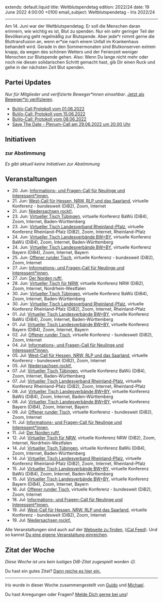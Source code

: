 
extends: default.liquid
title: Weltblutspendetag
edition: 2022/24
date: 19 June 2022 4:00:00 +0100
email_subject: Weltblutspendetag - Iris 2022/24

---
Am 14. Juni war der Weltblutspendetag. Er soll die Menschen daran erinnern, wie wichtig es ist, Blut zu spenden.
Nur ein sehr geringer Teil der Bevölkerung geht regelmäßig zur Blutspende. Aber jede\*r nimmt gerne die Bluttransfusion an, wenn er*sie nach einem Unfall im Krankenhaus behandelt wird.
Gerade in den Sommermonaten sind Blutkonserven extrem knapp, da wegen des schönen Wetters und der Ferienzeit weniger Menschen zur Blutspende gehen. Also: Wenn Du lange nicht mehr oder noch nie diesen solidarischen Schritt gemacht hast, gib Dir einen Ruck und gehe in der nächsten Zeit Blut spenden.


## Partei Updates

_Nur für Mitglieder und verifizierte Beweger\*innen einsehbar_. [Jetzt als Beweger\*in verifizieren](https://dib.de/bewegerin-werden/).

 - [BuVo-Call Protokoll vom 01.06.2022](https://marktplatz.dib.de/t/buvo-call-protokoll-vom-01-06-2022/39503)
 - [BuVo-Call: Protokoll vom 15.06.2022](https://marktplatz.dib.de/t/buvo-call-protokoll-vom-15-06-2022/39502)
 - [BuVo-Call: Protokoll vom 08.06.2022](https://marktplatz.dib.de/t/buvo-call-protokoll-vom-08-06-2022/39491)
 - [Save The Date - Plenum-Call am 29.06.2022 um 20.00 Uhr](https://marktplatz.dib.de/t/save-the-date-plenum-call-am-29-06-2022-um-20-00-uhr/39489)

## Initiativen

### zur Abstimmung
_Es gibt aktuell keine Initiativen zur Abstimmung_

## Veranstaltungen

 - 20.&nbsp;Jun: [Informations- und Fragen-Call für Neulinge und Interessent*innen](https://dib.de/veranstaltungen/informations-und-fragen-call-fuer-neulinge-und-interessentinnen-2022-06-20/), 
 - 21.&nbsp;Jun: [West-Call für Hessen, NRW, RLP und das Saarland](https://dib.de/veranstaltungen/west-call-fuer-hessen-nrw-rlp-und-das-saarland-2022-06-21/), virtuelle Konferenz - bundesweit (DiB2), Zoom, Internet
 - 21.&nbsp;Jun: [Niedersachsen rockt!](https://dib.de/veranstaltungen/niedersachsen-call-2022-06-21/), 
 - 23.&nbsp;Jun: [Virtueller Tisch Tübingen](https://dib.de/veranstaltungen/virtueller-tisch-tuebingen-2022-06-23/), virtuelle Konferenz BaWü (DiB4), Zoom, Internet, Baden-Württemberg
 - 23.&nbsp;Jun: [Virtueller Tisch Landesverband Rheinland-Pfalz](https://dib.de/veranstaltungen/virtueller-tisch-landesverband-rheinland-pfalz-2022-06-23/), virtuelle Konferenz Rheinland-Pfalz (DiB2), Zoom, Internet, Rheinland-Pfalz
 - 24.&nbsp;Jun: [Virtueller Tisch Landesverbände BW+BY](https://dib.de/veranstaltungen/virtueller-tisch-landesverbaende-bwby-3-2022-06-24/), virtuelle Konferenz BaWü (DiB4), Zoom, Internet, Baden-Württemberg
 - 24.&nbsp;Jun: [Virtueller Tisch Landesverbände BW+BY](https://dib.de/veranstaltungen/virtueller-tisch-landesverbaende-bwby-2-2022-06-24/), virtuelle Konferenz Bayern (DiB4), Zoom, Internet, Bayern
 - 25.&nbsp;Jun: [Offener runder Tisch](https://dib.de/veranstaltungen/offener-runder-tisch-2022-06-25/), virtuelle Konferenz - bundesweit (DiB2), Zoom, Internet
 - 27.&nbsp;Jun: [Informations- und Fragen-Call für Neulinge und Interessent*innen](https://dib.de/veranstaltungen/informations-und-fragen-call-fuer-neulinge-und-interessentinnen-2022-06-27/), 
 - 27.&nbsp;Jun: [Der Norden ruft!](https://dib.de/veranstaltungen/der-norden-ruft-2022-06-27/), 
 - 28.&nbsp;Jun: [Virtueller Tisch für NRW](https://dib.de/veranstaltungen/virtueller-tisch-landesverbaende-bwby-2022-06-28/), virtuelle Konferenz NRW (DiB2), Zoom, Internet, Nordrhein-Westfalen
 - 30.&nbsp;Jun: [Virtueller Tisch Tübingen](https://dib.de/veranstaltungen/virtueller-tisch-tuebingen-2022-06-30/), virtuelle Konferenz BaWü (DiB4), Zoom, Internet, Baden-Württemberg
 - 30.&nbsp;Jun: [Virtueller Tisch Landesverband Rheinland-Pfalz](https://dib.de/veranstaltungen/virtueller-tisch-landesverband-rheinland-pfalz-2022-06-30/), virtuelle Konferenz Rheinland-Pfalz (DiB2), Zoom, Internet, Rheinland-Pfalz
 - 01.&nbsp;Jul: [Virtueller Tisch Landesverbände BW+BY](https://dib.de/veranstaltungen/virtueller-tisch-landesverbaende-bwby-3-2022-07-01/), virtuelle Konferenz BaWü (DiB4), Zoom, Internet, Baden-Württemberg
 - 01.&nbsp;Jul: [Virtueller Tisch Landesverbände BW+BY](https://dib.de/veranstaltungen/virtueller-tisch-landesverbaende-bwby-2-2022-07-01/), virtuelle Konferenz Bayern (DiB4), Zoom, Internet, Bayern
 - 02.&nbsp;Jul: [Offener runder Tisch](https://dib.de/veranstaltungen/offener-runder-tisch-2022-07-02/), virtuelle Konferenz - bundesweit (DiB2), Zoom, Internet
 - 04.&nbsp;Jul: [Informations- und Fragen-Call für Neulinge und Interessent*innen](https://dib.de/veranstaltungen/informations-und-fragen-call-fuer-neulinge-und-interessentinnen-2022-07-04/), 
 - 05.&nbsp;Jul: [West-Call für Hessen, NRW, RLP und das Saarland](https://dib.de/veranstaltungen/west-call-fuer-hessen-nrw-rlp-und-das-saarland-2022-07-05/), virtuelle Konferenz - bundesweit (DiB2), Zoom, Internet
 - 05.&nbsp;Jul: [Niedersachsen rockt!](https://dib.de/veranstaltungen/niedersachsen-call-2022-07-05/), 
 - 07.&nbsp;Jul: [Virtueller Tisch Tübingen](https://dib.de/veranstaltungen/virtueller-tisch-tuebingen-2022-07-07/), virtuelle Konferenz BaWü (DiB4), Zoom, Internet, Baden-Württemberg
 - 07.&nbsp;Jul: [Virtueller Tisch Landesverband Rheinland-Pfalz](https://dib.de/veranstaltungen/virtueller-tisch-landesverband-rheinland-pfalz-2022-07-07/), virtuelle Konferenz Rheinland-Pfalz (DiB2), Zoom, Internet, Rheinland-Pfalz
 - 08.&nbsp;Jul: [Virtueller Tisch Landesverbände BW+BY](https://dib.de/veranstaltungen/virtueller-tisch-landesverbaende-bwby-3-2022-07-08/), virtuelle Konferenz BaWü (DiB4), Zoom, Internet, Baden-Württemberg
 - 08.&nbsp;Jul: [Virtueller Tisch Landesverbände BW+BY](https://dib.de/veranstaltungen/virtueller-tisch-landesverbaende-bwby-2-2022-07-08/), virtuelle Konferenz Bayern (DiB4), Zoom, Internet, Bayern
 - 09.&nbsp;Jul: [Offener runder Tisch](https://dib.de/veranstaltungen/offener-runder-tisch-2022-07-09/), virtuelle Konferenz - bundesweit (DiB2), Zoom, Internet
 - 11.&nbsp;Jul: [Informations- und Fragen-Call für Neulinge und Interessent*innen](https://dib.de/veranstaltungen/informations-und-fragen-call-fuer-neulinge-und-interessentinnen-2022-07-11/), 
 - 11.&nbsp;Jul: [Der Norden ruft!](https://dib.de/veranstaltungen/der-norden-ruft-2022-07-11/), 
 - 12.&nbsp;Jul: [Virtueller Tisch für NRW](https://dib.de/veranstaltungen/virtueller-tisch-landesverbaende-bwby-2022-07-12/), virtuelle Konferenz NRW (DiB2), Zoom, Internet, Nordrhein-Westfalen
 - 14.&nbsp;Jul: [Virtueller Tisch Tübingen](https://dib.de/veranstaltungen/virtueller-tisch-tuebingen-2022-07-14/), virtuelle Konferenz BaWü (DiB4), Zoom, Internet, Baden-Württemberg
 - 14.&nbsp;Jul: [Virtueller Tisch Landesverband Rheinland-Pfalz](https://dib.de/veranstaltungen/virtueller-tisch-landesverband-rheinland-pfalz-2022-07-14/), virtuelle Konferenz Rheinland-Pfalz (DiB2), Zoom, Internet, Rheinland-Pfalz
 - 15.&nbsp;Jul: [Virtueller Tisch Landesverbände BW+BY](https://dib.de/veranstaltungen/virtueller-tisch-landesverbaende-bwby-3-2022-07-15/), virtuelle Konferenz BaWü (DiB4), Zoom, Internet, Baden-Württemberg
 - 15.&nbsp;Jul: [Virtueller Tisch Landesverbände BW+BY](https://dib.de/veranstaltungen/virtueller-tisch-landesverbaende-bwby-2-2022-07-15/), virtuelle Konferenz Bayern (DiB4), Zoom, Internet, Bayern
 - 16.&nbsp;Jul: [Offener runder Tisch](https://dib.de/veranstaltungen/offener-runder-tisch-2022-07-16/), virtuelle Konferenz - bundesweit (DiB2), Zoom, Internet
 - 18.&nbsp;Jul: [Informations- und Fragen-Call für Neulinge und Interessent*innen](https://dib.de/veranstaltungen/informations-und-fragen-call-fuer-neulinge-und-interessentinnen-2022-07-18/), 
 - 19.&nbsp;Jul: [West-Call für Hessen, NRW, RLP und das Saarland](https://dib.de/veranstaltungen/west-call-fuer-hessen-nrw-rlp-und-das-saarland-2022-07-19/), virtuelle Konferenz - bundesweit (DiB2), Zoom, Internet
 - 19.&nbsp;Jul: [Niedersachsen rockt!](https://dib.de/veranstaltungen/niedersachsen-call-2022-07-19/),
 
Alle Veranstaltungen sind auch auf der [Webseite zu finden](https://dib.de/veranstaltungen/), ([iCal Feed](https://dib.de/?ical=1)). Und so kannst [Du eine eigene Veranstaltung einreichen](https://marktplatz.dib.de/t/eine-veranstaltung-auf-der-webseite-einreichen/21379).


## Zitat der Woche
_Diese Woche ist uns kein lustiges DiB-Zitat zugespielt worden ☹._

Du hast ein gutes Zitat? [Dann reiche es hier ein.](https://marktplatz.dib.de/t/fortsetzung-lustige-dib-zitate/24431)


---

Iris wurde in dieser Woche zusammengestellt von [Guido](https://marktplatz.dib.de/u/Guido/) und [Michael](https://marktplatz.dib.de/u/MichaelVoss/).

Du hast Anregungen oder Fragen? [Melde Dich gerne bei uns](https://marktplatz.dib.de/t/neu-iris-die-woechtliche-zusammenfasssung-zum-sonntagsbrunch/10990)!

